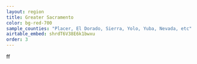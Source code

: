 ```yaml
---
layout: region
title: Greater Sacramento
color: bg-red-700
sample_counties: "Placer, El Dorado, Sierra, Yolo, Yuba, Nevada, etc"
airtable_embed: shrdT6V38E6k1bwxu
order: 3
---
```


ff
